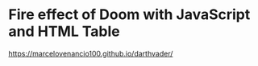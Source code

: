 # Fire effect of Doom with JavaScript and HTML Table 

https://marcelovenancio100.github.io/darthvader/
